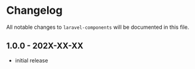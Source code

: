 # Changelog

All notable changes to `laravel-components` will be documented in this file.

## 1.0.0 - 202X-XX-XX

- initial release
